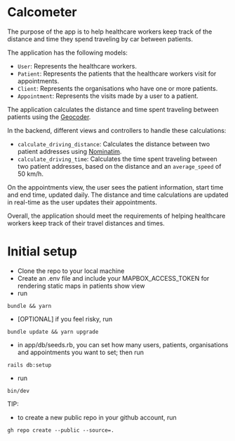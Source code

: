 # Calcometer

The purpose of the app is to help healthcare workers keep track of the distance
and time they spend traveling by car between patients.

The application has the following models:

- `User`: Represents the healthcare workers.
- `Patient`: Represents the patients that the healthcare workers visit for appointments.
- `Client`: Represents the organisations who have one or more patients.
- `Appointment`: Represents the visits made by a user to a patient.

The application calculates the distance and time spent traveling between patients using the [Geocoder](https://github.com/alexreisner/geocoder).

In the backend, different views and controllers to handle these calculations:

- `calculate_driving_distance`: Calculates the distance between two patient addresses using [Nominatim](https://wiki.openstreetmap.org/wiki/Nominatim).
- `calculate_driving_time`: Calculates the time spent traveling between two patient addresses, based on the distance and an `average_speed` of 50 km/h.

On the appointments view, the user sees the patient information, start time and end time, updated daily. The distance and time calculations are updated in real-time as the user updates their appointments.

Overall, the application should meet the requirements of helping healthcare workers keep track of their travel distances and times.

# Initial setup

- Clone the repo to your local machine
- Create an .env file and include your MAPBOX_ACCESS_TOKEN for rendering static maps in patients show view
- run
```
bundle && yarn
```
- [OPTIONAL] if you feel risky, run
```
bundle update && yarn upgrade
```
- in app/db/seeds.rb, you can set how many users, patients, organisations and appointments you want to set; then run
```
rails db:setup
```
- run
```
bin/dev
```
TIP:
- to create a new public repo in your github account, run
```
gh repo create --public --source=.
```
